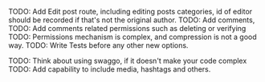 TODO: Add Edit post route, including editing posts categories, id of editor should be recorded if that's not the original author.
TODO: Add comments, 
TODO: Add comments related permissions such as deleting or verifying
TODO: Permissions mechanism is complex, and compression is not a good way.
TODO: Write Tests before any other new options.

TODO: Think about using swaggo, if it doesn't make your code complex
TODO: Add capability to include media, hashtags and others.
